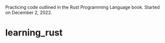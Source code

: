 Practicing code outlined in the Rust Programming Language book.
Started on December 2, 2022.
# learning_rust
